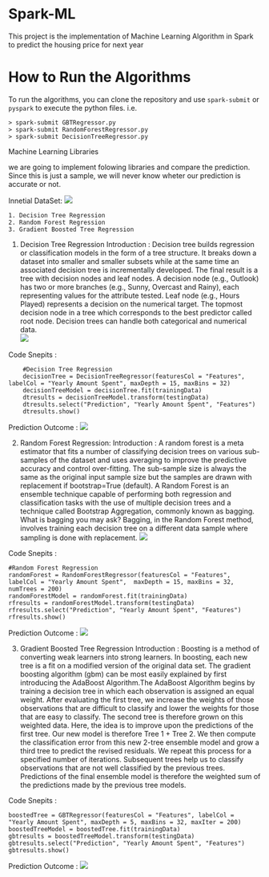 # Spark-ML
This project is the implementation of Machine Learning Algorithm in Spark to predict the housing price for next year

# How to Run the Algorithms
To run the algorithms, you can clone the repository and use ```spark-submit``` or ```pyspark``` to execute the python files.
i.e. 

    > spark-submit GBTRegressor.py
    > spark-submit RandomForestRegressor.py
    > spark-submit DecisionTreeRegressor.py

Machine Learning Libraries

we are going to implement folowing libraries and compare the prediction. Since this is just a sample, we will never know wheter our prediction is accurate or not.

Innetial DataSet: 
    ![](https://github.com/parlad/Spark-ML/blob/master/Images/Dataset.png)

    1. Decision Tree Regression
    2. Random Forest Regression
    3. Gradient Boosted Tree Regression

1. Decision Tree Regression 
Introduction : Decision tree builds regression or classification models in the form of a tree structure. It breaks down a dataset into smaller and smaller subsets while at the same time an associated decision tree is incrementally developed. The final result is a tree with decision nodes and leaf nodes. A decision node (e.g., Outlook) has two or more branches (e.g., Sunny, Overcast and Rainy), each representing values for the attribute tested. Leaf node (e.g., Hours Played) represents a decision on the numerical target. The topmost decision node in a tree which corresponds to the best predictor called root node. Decision trees can handle both categorical and numerical data.  	
                    ![](https://saedsayad.com/images/Decision_tree_r1.png)

Code Snepits : 
```
    #Decision Tree Regression
    decisionTree = DecisionTreeRegressor(featuresCol = "Features", labelCol = "Yearly Amount Spent", maxDepth = 15, maxBins = 32)
    decisionTreeModel = decisionTree.fit(trainingData)
    dtresults = decisionTreeModel.transform(testingData)
    dtresults.select("Prediction", "Yearly Amount Spent", "Features")
    dtresults.show()
```

Prediction Outcome : 
![](https://github.com/parlad/Spark-ML/blob/master/Images/decisionTreeRegressionoutput.png)

2. Random Forest Regression: 
Introduction : A random forest is a meta estimator that fits a number of classifying decision trees on various sub-samples of the dataset and uses averaging to improve the predictive accuracy and control over-fitting. The sub-sample size is always the same as the original input sample size but the samples are drawn with replacement if bootstrap=True (default). A Random Forest is an ensemble technique capable of performing both regression and classification tasks with the use of multiple decision trees and a technique called Bootstrap Aggregation, commonly known as bagging. What is bagging you may ask? Bagging, in the Random Forest method, involves training each decision tree on a different data sample where sampling is done with replacement.
        ![](https://github.com/parlad/Spark-ML/blob/master/Images/randomForest.png)

Code Snepits :
```
#Random Forest Regression
randomForest = RandomForestRegressor(featuresCol = "Features", labelCol = "Yearly Amount Spent",  maxDepth = 15, maxBins = 32, numTrees = 200)
randomForestModel = randomForest.fit(trainingData)
rfresults = randomForestModel.transform(testingData)
rfresults.select("Prediction", "Yearly Amount Spent", "Features")
rfresults.show()
```

Prediction Outcome : 
![](https://github.com/parlad/Spark-ML/blob/master/Images/RandomeForestRegresionOutput.png)

3. Gradient Boosted Tree Regression
Introduction :  Boosting is a method of converting weak learners into strong learners. In boosting, each new tree is a fit on a modified version of the original data set. The gradient boosting algorithm (gbm) can be most easily explained by first introducing the AdaBoost Algorithm.The AdaBoost Algorithm begins by training a decision tree in which each observation is assigned an equal weight. After evaluating the first tree, we increase the weights of those observations that are difficult to classify and lower the weights for those that are easy to classify. The second tree is therefore grown on this weighted data. Here, the idea is to improve upon the predictions of the first tree. Our new model is therefore Tree 1 + Tree 2. We then compute the classification error from this new 2-tree ensemble model and grow a third tree to predict the revised residuals. We repeat this process for a specified number of iterations. Subsequent trees help us to classify observations that are not well classified by the previous trees. Predictions of the final ensemble model is therefore the weighted sum of the predictions made by the previous tree models.

Code Snepits :
```
boostedTree = GBTRegressor(featuresCol = "Features", labelCol = "Yearly Amount Spent", maxDepth = 5, maxBins = 32, maxIter = 200)
boostedTreeModel = boostedTree.fit(trainingData)
gbtresults = boostedTreeModel.transform(testingData)
gbtresults.select("Prediction", "Yearly Amount Spent", "Features")
gbtresults.show()
```
Prediction Outcome : 
![](https://github.com/parlad/Spark-ML/blob/master/Images/Gradient_Boosted_Tree%20Regression_outcome.png)




